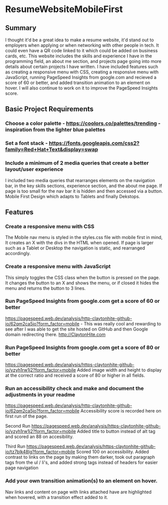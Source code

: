 # ResumeWebsiteMobileFirst
## Summary
I thought it'd be a great idea to make a resume website, it'd stand out to employers when applying or when networking with other people in tech. It could even have a QR code linked to it which could be added on business cards, etc. This website includes the skills and experience I have in the programming field, an about me section, and projects page going into more details about certain projects I have written. I have included features such as creating a responsive menu with CSS, creating a responsive menu with JavaScript, running PageSpeed Insights from google.com and recieved a score of 60 or better, and added transition animation to an element on hover. I will also continue to work on it to improve the PageSpeed Insights score.


## Basic Project Requirements
### Choose a color palette - ​​​https://coolors.co/palettes/trending - inspiration from the lighter blue palettes
### Set a font stack - https://fonts.googleapis.com/css2?family=Red+Hat+Text&display=swap
### Include a minimum of 2 media queries that create a better layout/user experience
I included two media queries that rearranges elements on the navigation bar, in the key skills sections, experience section, and the about me page. If page is too small for the nav bar it is hidden and then accessed via a button. Mobile First Design which adapts to Tablets and finally Dekstops.


## Features

### Create a responsive menu with CSS
The Mobile nav menu is styled in the styles.css file with mobile first in mind, It creates an X with the divs in the HTML when opened. If page is larger such as a Tablet or Desktop the navigation is static, and rearranged accordingly.

### Create a responsive menu with JavaScript
This simply toggles the CSS class when the button is pressed on the page. It changes the button to an X and shows the menu, or if closed it hides the menu and returns the button to 3 lines.

### Run PageSpeed Insights from google.com get a score of 60 or better
https://pagespeed.web.dev/analysis/http-claytonhite-github-io/62qm2ca5jo?form_factor=mobile - This was really cool and rewarding to see after I was able to get the site hosted on GitHub and then Google domain redirecting there. http://ClaytonHite.com

### Run PageSpeed Insights from google.com get a score of 80 or better
https://pagespeed.web.dev/analysis/https-claytonhite-github-io/yzyh1rw1j2?form_factor=mobile
Added image width and height to display at the correct ratio and received a score of 80 or higher in all fields.

### Run an accessibility check and make and document the adjustments in your readme
https://pagespeed.web.dev/analysis/http-claytonhite-github-io/62qm2ca5jo?form_factor=mobile
Accessibility score is recorded here on first run of the page. 

Second Run 
https://pagespeed.web.dev/analysis/https-claytonhite-github-io/yzyh1rw1j2?form_factor=mobile
Added title to button instead of alt tag and scored an 88 on accesibility.

Third Run 
https://pagespeed.web.dev/analysis/https-claytonhite-github-io/tz7blk48lg?form_factor=mobile
Scored 100 on accessibility. 
Added contrast to links on the page by making them darker, took out paragraph tags from the ul / li's, and added strong tags instead of headers for easier page navigation


### Add your own transition animation(s) to an element on hover.
Nav links and content on page with links attached have are highlighted when hovered, with a transition effect added to it.
